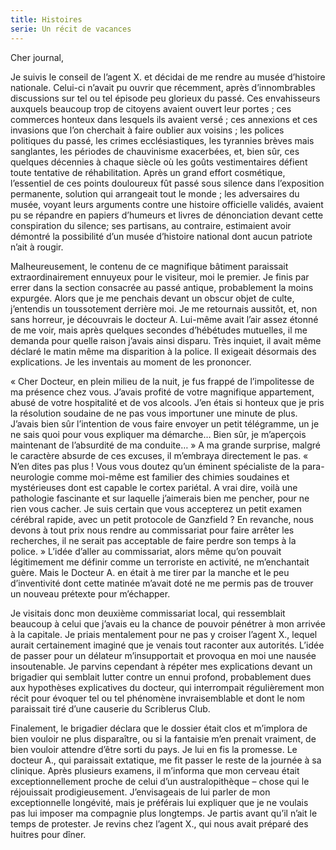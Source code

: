 ```yaml
---
title: Histoires
serie: Un récit de vacances
---
```

Cher journal,

Je suivis le conseil de l’agent X. et décidai de me rendre au musée d’histoire
nationale. Celui-ci n’avait pu ouvrir que récemment, après d’innombrables
discussions sur tel ou tel épisode peu glorieux du passé. Ces envahisseurs
auxquels beaucoup trop de citoyens avaient ouvert leur portes ; ces commerces
honteux dans lesquels ils avaient versé ; ces annexions et ces invasions que
l’on cherchait à faire oublier aux voisins ;  les polices politiques du passé,
les crimes ecclésiastiques, les tyrannies brèves mais sanglantes, les périodes
de chauvinisme exacerbées, et, bien sûr, ces quelques décennies à chaque siècle
où les goûts vestimentaires défient toute tentative de réhabilitation. Après un
grand effort cosmétique, l’essentiel de ces points douloureux fût passé sous
silence dans l’exposition permanente, solution qui arrangeait tout le monde ;
les adversaires du musée, voyant leurs arguments contre une histoire officielle
validés, avaient pu se répandre en papiers d’humeurs et livres de dénonciation
devant cette conspiration du silence; ses partisans, au contraire, estimaient
avoir démontré la possibilité d’un musée d’histoire national dont aucun
patriote n’ait à rougir. 

Malheureusement, le contenu de ce magnifique bâtiment paraissait
extraordinairement ennuyeux pour le visiteur, moi le premier. Je finis par
errer dans la section consacrée au passé antique, probablement la moins
expurgée. Alors que je me penchais devant un obscur objet de culte, j’entendis
un toussotement derrière moi. Je me retournais aussitôt, et, non sans horreur,
je découvrais le docteur A. Lui-même avait l’air assez étonné de me voir, mais
après quelques secondes d’hébétudes mutuelles, il me demanda pour quelle raison
j’avais ainsi disparu. Très inquiet, il avait même déclaré le matin même ma
disparition à la police. Il exigeait désormais des explications. Je les
inventais au moment de les prononcer.

« Cher Docteur, en plein milieu de la nuit, je fus frappé de l’impolitesse de
ma présence chez vous. J’avais profité de votre magnifique appartement, abusé
de votre hospitalité et de vos alcools. J’en étais si honteux que je pris la
résolution soudaine de ne pas vous importuner une minute de plus. J’avais bien
sûr l’intention de vous faire envoyer un petit télégramme, un je ne sais quoi
pour vous expliquer ma démarche… Bien sûr, je m’aperçois maintenant de
l’absurdité de ma conduite… » A ma grande surprise, malgré le caractère absurde
de ces excuses, il m’embraya directement le pas. « N’en dites pas plus ! Vous
vous doutez qu’un éminent spécialiste de la para-neurologie comme moi-même est
familier des chimies soudaines et mystérieuses dont est capable le cortex
pariétal. A vrai dire, voilà une pathologie fascinante et sur laquelle
j’aimerais bien me pencher, pour ne rien vous cacher. Je suis certain que vous
accepterez un petit examen cérébral rapide, avec un petit protocole de
Ganzfield ? En revanche, nous devons à tout prix nous rendre au commissariat
pour faire arrêter les recherches, il ne serait pas acceptable de faire perdre
son temps à la police. » L’idée d’aller au commissariat, alors même qu’on
pouvait légitimement me définir comme un terroriste en activité, ne
m’enchantait guère. Mais le Docteur A. en était à me tirer par la manche et le
peu d’inventivité dont cette matinée m’avait doté ne me permis pas de trouver
un nouveau prétexte pour m’échapper.

Je visitais donc mon deuxième commissariat local, qui ressemblait beaucoup à
celui que j’avais eu la chance de pouvoir pénétrer à mon arrivée à la capitale.
Je priais mentalement pour ne pas y croiser l’agent X., lequel aurait
certainement imaginé que je venais tout raconter aux autorités. L’idée de
passer pour un délateur m’insupportait et provoqua en moi une nausée
insoutenable. Je parvins cependant à répéter mes explications devant un
brigadier qui semblait lutter contre un ennui profond, probablement dues aux
hypothèses explicatives du docteur, qui interrompait régulièrement mon récit
pour évoquer tel ou tel phénomène invraisemblable et dont le nom paraissait
tiré d’une causerie du Scriblerus Club.

Finalement, le brigadier déclara que le dossier était clos et m’implora de bien
vouloir ne plus disparaître, ou si la fantaisie m’en prenait vraiment, de bien
vouloir attendre d’être sorti du pays. Je lui en fis la promesse. Le docteur
A., qui paraissait extatique, me fit passer le reste de la journée à sa
clinique. Après plusieurs examens, il m’informa que mon cerveau était
exceptionnellement proche de celui d’un australopithèque – chose qui le
réjouissait prodigieusement. J’envisageais de lui parler de mon exceptionnelle
longévité, mais je préférais lui expliquer que je ne voulais pas lui imposer ma
compagnie plus longtemps. Je partis avant qu’il n’ait le temps de protester. Je
revins chez l’agent X., qui nous avait préparé des huitres pour dîner.
